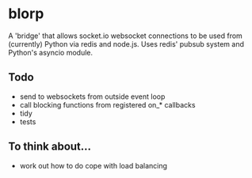 # blorp
A 'bridge' that allows socket.io websocket connections to be used from (currently) Python via redis and node.js.
Uses redis' pubsub system and Python's asyncio module.

## Todo
- send to websockets from outside event loop
- call blocking functions from registered on_* callbacks
- tidy
- tests

## To think about...
- work out how to do cope with load balancing
